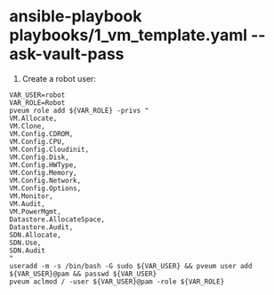 # ansible-playbook playbooks/1_vm_template.yaml --ask-vault-pass

1. Create a robot user:

```
VAR_USER=robot
VAR_ROLE=Robot
pveum role add ${VAR_ROLE} -privs "
VM.Allocate,
VM.Clone,
VM.Config.CDROM,
VM.Config.CPU,
VM.Config.Cloudinit,
VM.Config.Disk,
VM.Config.HWType,
VM.Config.Memory,
VM.Config.Network,
VM.Config.Options,
VM.Monitor,
VM.Audit,
VM.PowerMgmt,
Datastore.AllocateSpace,
Datastore.Audit,
SDN.Allocate,
SDN.Use,
SDN.Audit
"
useradd -m -s /bin/bash -G sudo ${VAR_USER} && pveum user add ${VAR_USER}@pam && passwd ${VAR_USER}
pveum aclmod / -user ${VAR_USER}@pam -role ${VAR_ROLE}
```